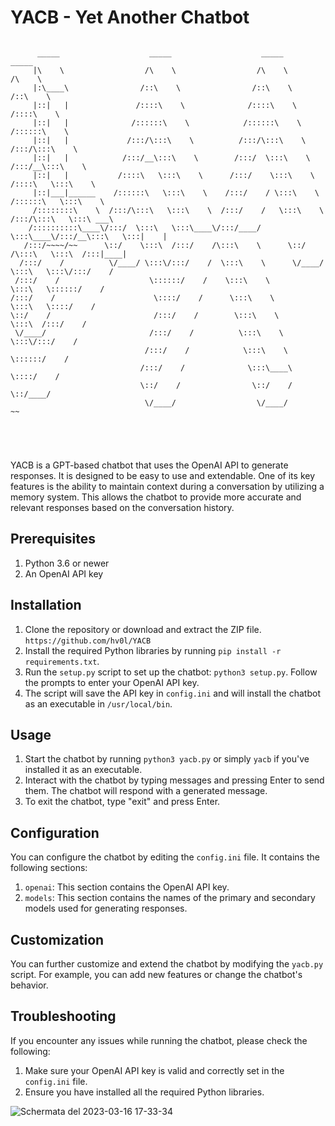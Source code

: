 YACB - Yet Another Chatbot
==========================
```

      _____                    _____                    _____                    _____          
     |\    \                  /\    \                  /\    \                  /\    \         
     |:\____\                /::\    \                /::\    \                /::\    \        
     |::|   |               /::::\    \              /::::\    \              /::::\    \       
     |::|   |              /::::::\    \            /::::::\    \            /::::::\    \      
     |::|   |             /:::/\:::\    \          /:::/\:::\    \          /:::/\:::\    \     
     |::|   |            /:::/__\:::\    \        /:::/  \:::\    \        /:::/__\:::\    \    
     |::|   |           /::::\   \:::\    \      /:::/    \:::\    \      /::::\   \:::\    \   
     |::|___|______    /::::::\   \:::\    \    /:::/    / \:::\    \    /::::::\   \:::\    \  
     /::::::::\    \  /:::/\:::\   \:::\    \  /:::/    /   \:::\    \  /:::/\:::\   \:::\ ___\ 
    /::::::::::\____\/:::/  \:::\   \:::\____\/:::/____/     \:::\____\/:::/__\:::\   \:::|    |
   /:::/~~~~/~~      \::/    \:::\  /:::/    /\:::\    \      \::/    /\:::\   \:::\  /:::|____|
  /:::/    /          \/____/ \:::\/:::/    /  \:::\    \      \/____/  \:::\   \:::\/:::/    / 
 /:::/    /                    \::::::/    /    \:::\    \               \:::\   \::::::/    /  
/:::/    /                      \::::/    /      \:::\    \               \:::\   \::::/    /   
\::/    /                       /:::/    /        \:::\    \               \:::\  /:::/    /    
 \/____/                       /:::/    /          \:::\    \               \:::\/:::/    /     
                              /:::/    /            \:::\    \               \::::::/    /      
                             /:::/    /              \:::\____\               \::::/    /       
                             \::/    /                \::/    /                \::/____/        
                              \/____/                  \/____/                  ~~              
                                                                                                


                   
```
YACB is a GPT-based chatbot that uses the OpenAI API to generate responses. It is designed to be easy to use and extendable. One of its key features is the ability to maintain context during a conversation by utilizing a memory system. This allows the chatbot to provide more accurate and relevant responses based on the conversation history.

Prerequisites
-------------

1. Python 3.6 or newer
2. An OpenAI API key

Installation
------------

1. Clone the repository or download and extract the ZIP file. `https://github.com/hv0l/YACB`
2. Install the required Python libraries by running `pip install -r requirements.txt`.
3. Run the `setup.py` script to set up the chatbot: `python3 setup.py`. Follow the prompts to enter your OpenAI API key.
4. The script will save the API key in `config.ini` and will install the chatbot as an executable in `/usr/local/bin`.

Usage
-----

1. Start the chatbot by running `python3 yacb.py` or simply `yacb` if you've installed it as an executable.
2. Interact with the chatbot by typing messages and pressing Enter to send them. The chatbot will respond with a generated message.
3. To exit the chatbot, type "exit" and press Enter.

Configuration
-------------

You can configure the chatbot by editing the `config.ini` file. It contains the following sections:

1. `openai`: This section contains the OpenAI API key.
2. `models`: This section contains the names of the primary and secondary models used for generating responses.

Customization
-------------

You can further customize and extend the chatbot by modifying the `yacb.py` script. For example, you can add new features or change the chatbot's behavior.

Troubleshooting
---------------

If you encounter any issues while running the chatbot, please check the following:

1. Make sure your OpenAI API key is valid and correctly set in the `config.ini` file.
2. Ensure you have installed all the required Python libraries.

![Schermata del 2023-03-16 17-33-34](https://user-images.githubusercontent.com/61795418/225689113-3c86352d-96c3-4afd-b15d-58aeb8bdcd2c.png)

